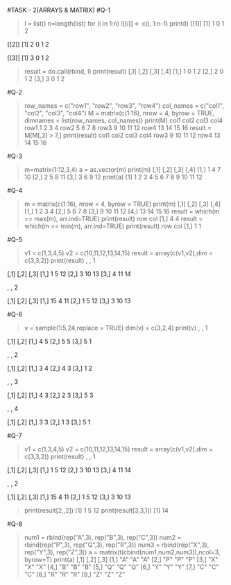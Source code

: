 #TASK - 2(ARRAYS  &  MATRIX)
#Q-1
> l = list()
> n=length(list)
> for (i in 1:n) l[[i]] <- c(i, 1:n-1)
> print(l)
[[1]]
[1] 1 0 1 2

[[2]]
[1] 2 0 1 2

[[3]]
[1] 3 0 1 2

> result = do.call(rbind, l)
> print(result)
[,1] [,2] [,3] [,4]
[1,]    1    0    1    2
[2,]    2    0    1    2
[3,]    3    0    1    2

#Q-2
> row_names = c("row1", "row2", "row3", "row4")
> col_names = c("col1", "col2", "col3", "col4")
> M = matrix(c(1:16), nrow = 4, byrow = TRUE, dimnames = list(row_names, col_names))
> print(M)
col1 col2 col3 col4
row1    1    2    3    4
row2    5    6    7    8
row3    9   10   11   12
row4   13   14   15   16
> result = M[M[,3] > 7,]
> print(result)
col1 col2 col3 col4
row3    9   10   11   12
row4   13   14   15   16

#Q-3
> m=matrix(1:12,3,4)
> a = as.vector(m)
> print(m)
[,1] [,2] [,3] [,4]
[1,]    1    4    7   10
[2,]    2    5    8   11
[3,]    3    6    9   12
> print(a)
[1]  1  2  3  4  5  6  7  8  9 10 11 12

#Q-4
> m = matrix(c(1:16), nrow = 4, byrow = TRUE)
> print(m)
[,1] [,2] [,3] [,4]
[1,]    1    2    3    4
[2,]    5    6    7    8
[3,]    9   10   11   12
[4,]   13   14   15   16
> result = which(m == max(m), arr.ind=TRUE)
> print(result)
row col
[1,]   4   4
> result = which(m == min(m), arr.ind=TRUE)
> print(result)
row col
[1,]   1   1

#Q-5
> v1 =  c(1,3,4,5)
> v2 =  c(10,11,12,13,14,15)
> result = array(c(v1,v2),dim = c(3,3,2))
> print(result)
, , 1

[,1] [,2] [,3]
[1,]    1    5   12
[2,]    3   10   13
[3,]    4   11   14

, , 2

[,1] [,2] [,3]
[1,]   15    4   11
[2,]    1    5   12
[3,]    3   10   13


#Q-6
> v =  sample(1:5,24,replace = TRUE)
> dim(v) = c(3,2,4)
> print(v)
, , 1

[,1] [,2]
[1,]    4    5
[2,]    5    5
[3,]    5    1

, , 2

[,1] [,2]
[1,]    3    4
[2,]    4    3
[3,]    1    2

, , 3

[,1] [,2]
[1,]    4    3
[2,]    2    3
[3,]    5    3

, , 4

[,1] [,2]
[1,]    3    3
[2,]    1    3
[3,]    5    1

#Q-7
> v1 =  c(1,3,4,5)
> v2 =  c(10,11,12,13,14,15)
> result = array(c(v1,v2),dim = c(3,3,2))
> print(result)
, , 1

[,1] [,2] [,3]
[1,]    1    5   12
[2,]    3   10   13
[3,]    4   11   14

, , 2

[,1] [,2] [,3]
[1,]   15    4   11
[2,]    1    5   12
[3,]    3   10   13

> print(result[2,,2])
[1]  1  5 12
> print(result[3,3,1])
[1] 14

#Q-8
> num1 = rbind(rep("A",3), rep("B",3), rep("C",3))
> num2 = rbind(rep("P",3), rep("Q",3), rep("R",3))
> num3 = rbind(rep("X",3), rep("Y",3), rep("Z",3))
> a = matrix(t(cbind(num1,num2,num3)),ncol=3, byrow=T)
> print(a)
[,1] [,2] [,3]
[1,] "A"  "A"  "A" 
[2,] "P"  "P"  "P" 
[3,] "X"  "X"  "X" 
[4,] "B"  "B"  "B" 
[5,] "Q"  "Q"  "Q" 
[6,] "Y"  "Y"  "Y" 
[7,] "C"  "C"  "C" 
[8,] "R"  "R"  "R" 
[9,] "Z"  "Z"  "Z" 
